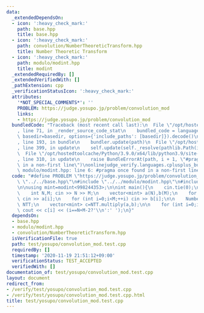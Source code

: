```yaml
---
data:
  _extendedDependsOn:
  - icon: ':heavy_check_mark:'
    path: base.hpp
    title: base.hpp
  - icon: ':heavy_check_mark:'
    path: convolution/NumberTheoreticTransform.hpp
    title: Number Theoretic Transform
  - icon: ':heavy_check_mark:'
    path: modulo/modint.hpp
    title: modint
  _extendedRequiredBy: []
  _extendedVerifiedWith: []
  _pathExtension: cpp
  _verificationStatusIcon: ':heavy_check_mark:'
  attributes:
    '*NOT_SPECIAL_COMMENTS*': ''
    PROBLEM: https://judge.yosupo.jp/problem/convolution_mod
    links:
    - https://judge.yosupo.jp/problem/convolution_mod
  bundledCode: "Traceback (most recent call last):\n  File \"/opt/hostedtoolcache/Python/3.9.0/x64/lib/python3.9/site-packages/onlinejudge_verify/documentation/build.py\"\
    , line 71, in _render_source_code_stat\n    bundled_code = language.bundle(stat.path,\
    \ basedir=basedir, options={'include_paths': [basedir]}).decode()\n  File \"/opt/hostedtoolcache/Python/3.9.0/x64/lib/python3.9/site-packages/onlinejudge_verify/languages/cplusplus.py\"\
    , line 193, in bundle\n    bundler.update(path)\n  File \"/opt/hostedtoolcache/Python/3.9.0/x64/lib/python3.9/site-packages/onlinejudge_verify/languages/cplusplus_bundle.py\"\
    , line 399, in update\n    self.update(self._resolve(pathlib.Path(included), included_from=path))\n\
    \  File \"/opt/hostedtoolcache/Python/3.9.0/x64/lib/python3.9/site-packages/onlinejudge_verify/languages/cplusplus_bundle.py\"\
    , line 310, in update\n    raise BundleErrorAt(path, i + 1, \"#pragma once found\
    \ in a non-first line\")\nonlinejudge_verify.languages.cplusplus_bundle.BundleErrorAt:\
    \ modulo/modint.hpp: line 6: #pragma once found in a non-first line\n"
  code: "#define PROBLEM \"https://judge.yosupo.jp/problem/convolution_mod\"\n\n#include\
    \ \"../../base.hpp\"\n#include \"../../modulo/modint.hpp\"\n#include \"../../convolution/NumberTheoreticTransform.hpp\"\
    \n\nusing mint=modint<998244353>;\n\nint main(){\n    cin.tie(0);\n    ios::sync_with_stdio(false);\n\
    \    int N,M; cin >> N >> M;\n    vector<mint> a(N),b(M);\n    for (int i=0;i<N;++i)\
    \ cin >> a[i];\n    for (int i=0;i<M;++i) cin >> b[i];\n\n    NumberTheoreticTransform<998244353>\
    \ NTT;\n    vector<mint> c=NTT.multiply(a,b);\n\n    for (int i=0;i<N+M-1;++i)\
    \ cout << c[i] << (i==N+M-2?'\\n':' ');\n}"
  dependsOn:
  - base.hpp
  - modulo/modint.hpp
  - convolution/NumberTheoreticTransform.hpp
  isVerificationFile: true
  path: test/yosupo/convolution_mod.test.cpp
  requiredBy: []
  timestamp: '2020-11-19 21:51:12+09:00'
  verificationStatus: TEST_ACCEPTED
  verifiedWith: []
documentation_of: test/yosupo/convolution_mod.test.cpp
layout: document
redirect_from:
- /verify/test/yosupo/convolution_mod.test.cpp
- /verify/test/yosupo/convolution_mod.test.cpp.html
title: test/yosupo/convolution_mod.test.cpp
---
```

